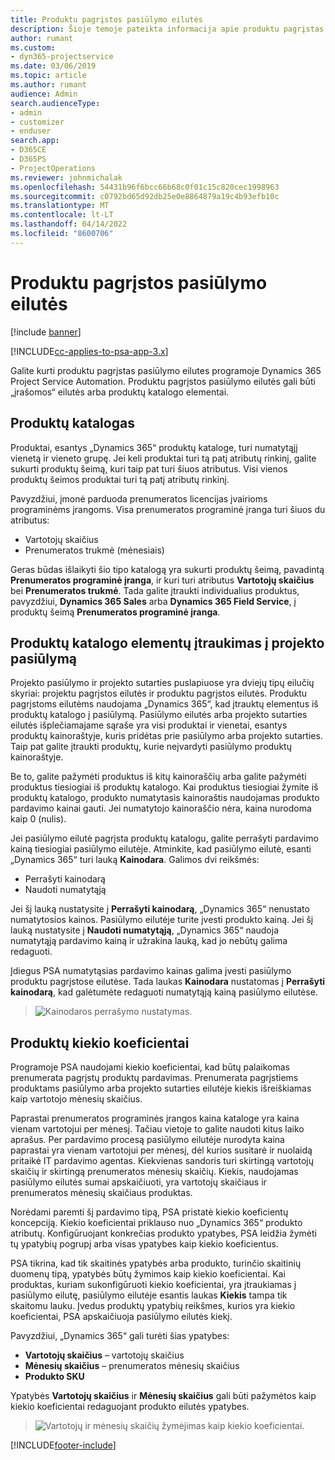 ```yaml
---
title: Produktu pagrįstos pasiūlymo eilutės
description: Šioje temoje pateikta informacija apie produktu pagrįstas pasiūlymo eilutes.
author: rumant
ms.custom:
- dyn365-projectservice
ms.date: 03/06/2019
ms.topic: article
ms.author: rumant
audience: Admin
search.audienceType:
- admin
- customizer
- enduser
search.app:
- D365CE
- D365PS
- ProjectOperations
ms.reviewer: johnmichalak
ms.openlocfilehash: 54431b96f6bcc66b68c0f01c15c820cec1998963
ms.sourcegitcommit: c0792bd65d92db25e0e8864879a19c4b93efb10c
ms.translationtype: MT
ms.contentlocale: lt-LT
ms.lasthandoff: 04/14/2022
ms.locfileid: "8600706"
---
```

# <a name="product-based-quote-lines"></a>Produktu pagrįstos pasiūlymo eilutės

[!include [banner](../includes/psa-now-project-operations.md)]

[!INCLUDE[cc-applies-to-psa-app-3.x](../includes/cc-applies-to-psa-app-3x.md)]


Galite kurti produktu pagrįstas pasiūlymo eilutes programoje Dynamics 365 Project Service Automation. Produktu pagrįstos pasiūlymo eilutės gali būti „įrašomos“ eilutės arba produktų katalogo elementai.

## <a name="product-catalog"></a>Produktų katalogas

Produktai, esantys „Dynamics 365“ produktų kataloge, turi numatytąjį vienetą ir vieneto grupę. Jei keli produktai turi tą patį atributų rinkinį, galite sukurti produktų šeimą, kuri taip pat turi šiuos atributus. Visi vienos produktų šeimos produktai turi tą patį atributų rinkinį.

Pavyzdžiui, įmonė parduoda prenumeratos licencijas įvairioms programinėms įrangoms. Visa prenumeratos programinė įranga turi šiuos du atributus:

- Vartotojų skaičius 
- Prenumeratos trukmė (mėnesiais)

Geras būdas išlaikyti šio tipo katalogą yra sukurti produktų šeimą, pavadintą **Prenumeratos programinė įranga**, ir kuri turi atributus **Vartotojų skaičius** bei **Prenumeratos trukmė**. Tada galite įtraukti individualius produktus, pavyzdžiui, **Dynamics 365 Sales** arba **Dynamics 365 Field Service**, į produktų šeimą **Prenumeratos programinė įranga**.

## <a name="adding-product-catalog-items-to-a-project-quote"></a>Produktų katalogo elementų įtraukimas į projekto pasiūlymą

Projekto pasiūlymo ir projekto sutarties puslapiuose yra dviejų tipų eilučių skyriai: projektu pagrįstos eilutės ir produktu pagrįstos eilutės. Produktu pagrįstoms eilutėms naudojama „Dynamics 365“, kad įtrauktų elementus iš produktų katalogo į pasiūlymą. Pasiūlymo eilutės arba projekto sutarties eilutės išplečiamajame sąraše yra visi produktai ir vienetai, esantys produktų kainoraštyje, kuris pridėtas prie pasiūlymo arba projekto sutarties. Taip pat galite įtraukti produktų, kurie neįvardyti pasiūlymo produktų kainoraštyje.

Be to, galite pažymėti produktus iš kitų kainoraščių arba galite pažymėti produktus tiesiogiai iš produktų katalogo. Kai produktus tiesiogiai žymite iš produktų katalogo, produkto numatytasis kainoraštis naudojamas produkto pardavimo kainai gauti. Jei numatytojo kainoraščio nėra, kaina nurodoma kaip 0 (nulis).

Jei pasiūlymo eilutė pagrįsta produktų katalogu, galite perrašyti pardavimo kainą tiesiogiai pasiūlymo eilutėje. Atminkite, kad pasiūlymo eilutė, esanti „Dynamics 365“ turi lauką **Kainodara**. Galimos dvi reikšmės:

- Perrašyti kainodarą  
- Naudoti numatytąją

Jei šį lauką nustatysite į **Perrašyti kainodarą**, „Dynamics 365“ nenustato numatytosios kainos. Pasiūlymo eilutėje turite įvesti produkto kainą. Jei šį lauką nustatysite į **Naudoti numatytąją**, „Dynamics 365“ naudoja numatytąją pardavimo kainą ir užrakina lauką, kad jo nebūtų galima redaguoti.

Įdiegus PSA numatytąsias pardavimo kainas galima įvesti pasiūlymo produktu pagrįstose eilutėse. Tada laukas **Kainodara** nustatomas į **Perrašyti kainodarą**, kad galėtumėte redaguoti numatytąją kainą pasiūlymo eilutėse.

> ![Kainodaros perrašymo nustatymas.](media/basic-guide-10.png)
 
## <a name="quantity-factors-for-products"></a>Produktų kiekio koeficientai

Programoje PSA naudojami kiekio koeficientai, kad būtų palaikomas prenumerata pagrįstų produktų pardavimas. Prenumerata pagrįstiems produktams pasiūlymo arba projekto sutarties eilutėje kiekis išreiškiamas kaip vartotojo mėnesių skaičius.

Paprastai prenumeratos programinės įrangos kaina kataloge yra kaina vienam vartotojui per mėnesį. Tačiau vietoje to galite naudoti kitus laiko aprašus. Per pardavimo procesą pasiūlymo eilutėje nurodyta kaina paprastai yra vienam vartotojui per mėnesį, dėl kurios susitarė ir nuolaidą pritaikė IT pardavimo agentas. Kiekvienas sandoris turi skirtingą vartotojų skaičių ir skirtingą prenumeratos mėnesių skaičių. Kiekis, naudojamas pasiūlymo eilutės sumai apskaičiuoti, yra vartotojų skaičiaus ir prenumeratos mėnesių skaičiaus produktas.

Norėdami paremti šį pardavimo tipą, PSA pristatė kiekio koeficientų koncepciją. Kiekio koeficientai priklauso nuo „Dynamics 365“ produkto atributų. Konfigūruojant konkrečias produkto ypatybes, PSA leidžia žymėti tų ypatybių pogrupį arba visas ypatybes kaip kiekio koeficientus.

PSA tikrina, kad tik skaitinės ypatybės arba produkto, turinčio skaitinių duomenų tipą, ypatybės būtų žymimos kaip kiekio koeficientai. Kai produktas, kuriam sukonfigūruoti kiekio koeficientai, yra įtraukiamas į pasiūlymo eilutę, pasiūlymo eilutėje esantis laukas **Kiekis** tampa tik skaitomu lauku. Įvedus produktų ypatybių reikšmes, kurios yra kiekio koeficientai, PSA apskaičiuoja pasiūlymo eilutės kiekį.

Pavyzdžiui, „Dynamics 365“ gali turėti šias ypatybes: 

- **Vartotojų skaičius** – vartotojų skaičius 
- **Mėnesių skaičius** – prenumeratos mėnesių skaičius
- **Produkto SKU** 

Ypatybės **Vartotojų skaičius** ir **Mėnesių skaičius** gali būti pažymėtos kaip kiekio koeficientai redaguojant produkto eilutės ypatybes. 

> ![Vartotojų ir mėnesių skaičių žymėjimas kaip kiekio koeficientai.](media/basic-guide-11.png)
 


[!INCLUDE[footer-include](../includes/footer-banner.md)]

